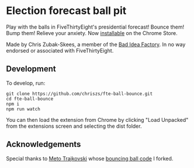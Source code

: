# Election forecast ball pit
 
Play with the balls in FiveThirtyEight's presidential forecast! Bounce them! Bump them! Relieve your anxiety. Now [installable](https://chrome.google.com/webstore/detail/election-forecast-ball-pi/bcmcdcofkamibaocdbjlbnjnkkkkldba?hl=en&authuser=0) on the Chrome Store.

Made by Chris Zubak-Skees, a member of the [Bad Idea Factory](https://biffud.com/). In no way endorsed or associated with FiveThirtyEight.

## Development

To develop, run:
```
git clone https://github.com/chriszs/fte-ball-bounce.git
cd fte-ball-bounce
npm i
npm run watch
```

You can then load the extension from Chrome by clicking "Load Unpacked" from the extensions screen and selecting the dist folder.

## Acknowledgements

Special thanks to [Meto Trajkovski](https://github.com/MTrajK) whose [bouncing ball code](https://github.com/MTrajK/bouncing-balls) I forked.
